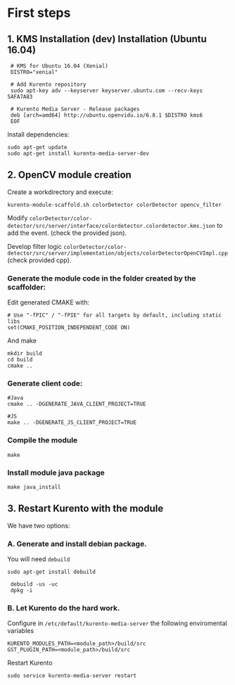 # First steps


## 1. KMS Installation (dev) Installation (Ubuntu 16.04)

  ```
   # KMS for Ubuntu 16.04 (Xenial)
   DISTRO="xenial"

   # Add Kurento repository
   sudo apt-key adv --keyserver keyserver.ubuntu.com --recv-keys 5AFA7A83

   # Kurento Media Server - Release packages
   deb [arch=amd64] http://ubuntu.openvidu.io/6.8.1 $DISTRO kms6
   EOF

  ```

  Install dependencies: 

  ```
  sudo apt-get update
  sudo apt-get install kurento-media-server-dev

  ```

## 2. OpenCV module creation
  
  Create a workdirectory and execute:

  ```
  kurento-module-scaffold.sh colorDetector colorDetector opencv_filter
  
  ```

  Modify `colorDetector/color-detector/src/server/interface/colordetector.colordetector.kms.json` to add the event. (check the provided json).

  Develop filter logic `colorDetector/color-detector/src/server/implementation/objects/colorDetectorOpenCVImpl.cpp` (check provided cpp).


  ### Generate the module code in the folder created by the scaffolder:
  

  Edit generated CMAKE with: 


  ```
  # Use "-fPIC" / "-fPIE" for all targets by default, including static libs
  set(CMAKE_POSITION_INDEPENDENT_CODE ON)

  ```

  And make

  ```
  mkdir build
  cd build
  cmake .. 

  ```

  ### Generate client code:

  ```
  #Java
  cmake .. -DGENERATE_JAVA_CLIENT_PROJECT=TRUE

  #JS
  make .. -DGENERATE_JS_CLIENT_PROJECT=TRUE

  ````

  ### Compile the module
  

  ```
  make

  ```

  ### Install module java package
  

  ```
  make java_install

  ```
  
## 3. Restart Kurento with the module

  
  We have two options: 


  ### A. Generate and install debian package.

  You will need `debuild`

  ```
  sudo apt-get install debuild
  
  ```

  ```
   debuild -us -uc
   dpkg -i

  ```

  ### B. Let Kurento do the hard work.
  

  Configure in `/etc/default/kurento-media-server` the following enviromental variables

  ```
  KURENTO_MODULES_PATH=<module_path>/build/src
  GST_PLUGIN_PATH=<module_path>/build/src

  ``` 

  Restart Kurento

  ```
  sudo service kurento-media-server restart

  ```